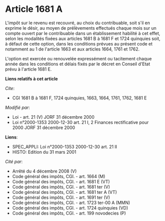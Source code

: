 # Article 1681 A

L'impôt sur le revenu est recouvré, au choix du contribuable, soit s'il en exprime le désir, au moyen de prélèvements
effectués chaque mois sur un compte ouvert par le contribuable dans un établissement habilité à cet effet, selon les
modalités fixées aux articles 1681 B à 1681 F et 1724 quinquies soit, à défaut de cette option, dans les conditions prévues
au présent code et notamment au 1 de l'article 1663 et aux articles 1664, 1761 et 1762.

L'option est exercée ou renouvelée expressément ou tacitement chaque année dans les conditions et délais fixés par le décret
en Conseil d'Etat prévu à l'article 1681 E.

**Liens relatifs à cet article**

_Cite_:

  - CGI 1681 B à 1681 F, 1724 quinquies, 1663, 1664, 1761, 1762, 1681 E

_Modifié par_:

  - Loi - art. 21 (V) JORF 31 décembre 2000
  - Loi n°2000-1353 2000-12-30 art. 21 I, 2 Finances rectificative pour 2000 JORF 31 décembre 2000

**Liens**:

  - SPEC_APPLI: Loi n°2000-1353 2000-12-30 art. 21 II
  - HISTO: Edition du 31 mars 2001

_Cité par_:

  - Arrêté du 4 décembre 2008 (V)
  - Code général des impôts, CGI. - art. 1664 (M)
  - Code général des impôts, CGI. - art. 1681 E (VT)
  - Code général des impôts, CGI. - art. 1681 ter (V)
  - Code général des impôts, CGI. - art. 1681 ter A (VT)
  - Code général des impôts, CGI. - art. 1691 ter (V)
  - Code général des impôts, CGI. - art. 1723 ter-00 A (MMN)
  - Code général des impôts, CGI. - art. 1724 quinquies (VD)
  - Code général des impôts, CGI. - art. 199 novodecies (P)
